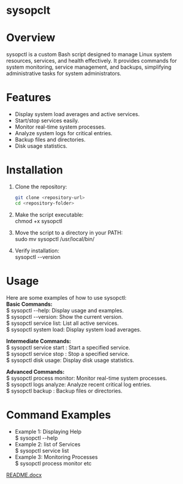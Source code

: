 # sysopclt

# Overview
sysopctl is a custom Bash script designed to manage Linux system resources, services, and health effectively. It provides commands for system monitoring, service management, and backups, simplifying administrative tasks for system administrators.

# Features
- Display system load averages and active services.
- Start/stop services easily.
- Monitor real-time system processes.
- Analyze system logs for critical entries.
- Backup files and directories.
- Disk usage statistics.

# Installation
1. Clone the repository:
   ```bash
   git clone <repository-url>
   cd <repository-folder>
   
2. Make the script executable:  
chmod +x sysopctl

4. Move the script to a directory in your PATH:  
sudo mv sysopctl /usr/local/bin/

6. Verify installation:  
sysopctl --version

# Usage
Here are some examples of how to use sysopctl:  
**Basic Commands:**  
 $ sysopctl --help: Display usage and examples.  
 $ sysopctl --version: Show the current version.  
 $ sysopctl service list: List all active services.  
 $ sysopctl system load: Display system load averages.  
 
**Intermediate Commands:**  
 $ sysopctl service start <name>: Start a specified service.  
 $ sysopctl service stop <name>: Stop a specified service.  
 $ sysopctl disk usage: Display disk usage statistics.  

**Advanced Commands:**  
 $ sysopctl process monitor: Monitor real-time system processes.  
 $ sysopctl logs analyze: Analyze recent critical log entries.  
 $ sysopctl backup <path>: Backup files or directories.  

# Command Examples

- Example 1: Displaying Help  
$ sysopctl --help  
- Example 2: list of  Services  
$ sysopctl service list    
- Example 3: Monitoring Processes   
$ sysopctl process monitor etc
 



[README.docx](https://github.com/user-attachments/files/18124923/README.docx)

